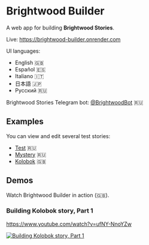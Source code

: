 # Brightwood Builder

A web app for building **Brightwood Stories**.

Live: https://brightwood-builder.onrender.com

UI languages:

- English 🇬🇧
- Español 🇪🇸
- Italiano 🇮🇹
- 日本語 🇯🇵
- Русский 🇷🇺

Brightwood Stories Telegram bot: [@BrightwoodBot](https://t.me/BrightwoodBot) 🇷🇺

## Examples

You can view and edit several test stories:

- [Test](https://brightwood-builder.onrender.com?edit=https://raw.githubusercontent.com/kapxapot/brightwood-builder/master/public/stories/test.json&lng=ru) 🇷🇺
- [Mystery](https://brightwood-builder.onrender.com?edit=https://raw.githubusercontent.com/kapxapot/brightwood-builder/master/public/stories/mystery.json&lng=ru) 🇷🇺
- [Kolobok](https://brightwood-builder.onrender.com?edit=https://raw.githubusercontent.com/kapxapot/brightwood-builder/master/public/stories/kolobok.json&lng=en) 🇬🇧

## Demos

Watch Brightwood Builder in action (🇬🇧).

### Building Kolobok story, Part 1

https://www.youtube.com/watch?v=ufNY-NnoYZw

[![Building Kolobok story, Part 1](https://img.youtube.com/vi/ufNY-NnoYZw/0.jpg)](https://www.youtube.com/watch?v=ufNY-NnoYZw)
